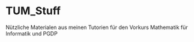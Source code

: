 # TUM_Stuff

Nützliche Materialen aus meinen Tutorien für den Vorkurs Mathematik für Informatik und PGDP
